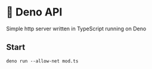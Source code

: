 # 🦕 Deno API
Simple http server written in TypeScript running on Deno

## Start
```deno run --allow-net mod.ts```
